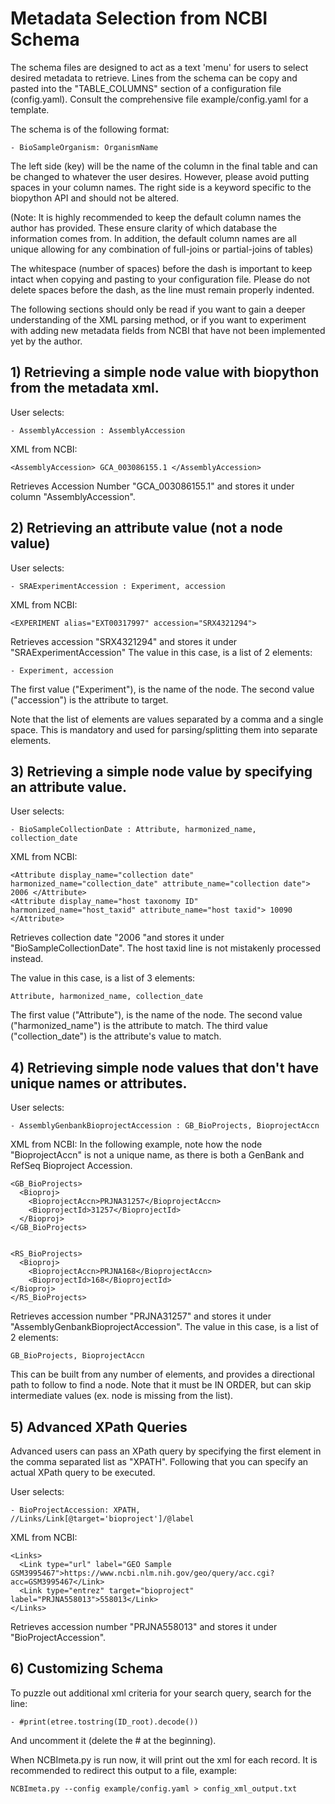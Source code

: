 # Metadata Selection from NCBI Schema

The schema files are designed to act as a text 'menu' for users to select desired metadata to retrieve. Lines from the schema can be copy and pasted into the "TABLE_COLUMNS" section of a configuration file (config.yaml). Consult the comprehensive file example/config.yaml for a template.

The schema is of the following format:

    - BioSampleOrganism: OrganismName

The left side (key) will be the name of the column in the final table and can be changed to whatever the user desires. However, please avoid putting spaces in your column names.  The right side is a keyword specific to the biopython API and should not be altered.

(Note: It is highly recommended to keep the default column names the author has provided. These ensure clarity of which database the information comes from. In addition, the default column names are all unique allowing for any combination of full-joins or partial-joins of tables)

The whitespace (number of spaces) before the dash is important to keep intact when copying and pasting to your configuration file. Please do not delete spaces before the dash, as the line must remain properly indented.

The following sections should only be read if you want to gain a deeper understanding of the XML parsing method, or if you want to experiment with adding new metadata fields from NCBI that have not been implemented yet by the author.

## 1) Retrieving a simple node value with biopython from the metadata xml.

User selects:

    - AssemblyAccession : AssemblyAccession

XML from NCBI:

    <AssemblyAccession> GCA_003086155.1 </AssemblyAccession>

Retrieves Accession Number "GCA_003086155.1" and stores it under column "AssemblyAccession".


## 2) Retrieving an attribute value (not a node value)

User selects:

    - SRAExperimentAccession : Experiment, accession

XML from NCBI:

    <EXPERIMENT alias="EXT00317997" accession="SRX4321294">

Retrieves accession "SRX4321294" and stores it under "SRAExperimentAccession"
The value in this case, is a list of 2 elements:

    - Experiment, accession

The first value ("Experiment"), is the name of the node.
The second value ("accession") is the attribute to target.

Note that the list of elements are values separated by a comma and a single space.
This is mandatory and used for parsing/splitting them into separate elements.

## 3) Retrieving a simple node value by specifying an attribute value.

User selects:

    - BioSampleCollectionDate : Attribute, harmonized_name, collection_date

XML from NCBI:


    <Attribute display_name="collection date" harmonized_name="collection_date" attribute_name="collection date"> 2006 </Attribute>
    <Attribute display_name="host taxonomy ID" harmonized_name="host_taxid" attribute_name="host taxid"> 10090 </Attribute>

Retrieves collection date "2006 "and stores it under "BioSampleCollectionDate".
The host taxid line is not mistakenly processed instead.

The value in this case, is a list of 3 elements:

    Attribute, harmonized_name, collection_date

The first value ("Attribute"), is the name of the node.
The second value ("harmonized_name") is the attribute to match.
The third value ("collection_date") is the attribute's value to match.

## 4) Retrieving simple node values that don't have unique names or attributes.

User selects:

    - AssemblyGenbankBioprojectAccession : GB_BioProjects, BioprojectAccn

XML from NCBI:
In the following example, note how the node "BioprojectAccn" is not a unique name, as there is both a GenBank and RefSeq Bioproject Accession.

    <GB_BioProjects>
      <Bioproj>
        <BioprojectAccn>PRJNA31257</BioprojectAccn>
        <BioprojectId>31257</BioprojectId>
      </Bioproj>
    </GB_BioProjects>


    <RS_BioProjects>
      <Bioproj>
        <BioprojectAccn>PRJNA168</BioprojectAccn>
        <BioprojectId>168</BioprojectId>
    </Bioproj>
    </RS_BioProjects>

Retrieves accession number "PRJNA31257" and stores it under "AssemblyGenbankBioprojectAccession".
The value in this case, is a list of 2 elements:

    GB_BioProjects, BioprojectAccn

This can be built from any number of elements, and provides a directional path to follow to find a node.
Note that it must be IN ORDER, but can skip intermediate values (ex. node <Bioproj> is missing from the list).

## 5) Advanced XPath Queries

Advanced users can pass an XPath query by specifying the first element in the comma separated list as "XPATH". Following that you can specify an actual XPath query to be executed.

User selects:

    - BioProjectAccession: XPATH, //Links/Link[@target='bioproject']/@label

XML from NCBI:

    <Links>
      <Link type="url" label="GEO Sample GSM3995467">https://www.ncbi.nlm.nih.gov/geo/query/acc.cgi?acc=GSM3995467</Link>
      <Link type="entrez" target="bioproject" label="PRJNA558013">558013</Link>
    </Links>

Retrieves accession number "PRJNA558013" and stores it under "BioProjectAccession".

## 6) Customizing Schema

To puzzle out additional xml criteria for your search query, search for the line:

    - #print(etree.tostring(ID_root).decode())

And uncomment it (delete the \#  at the beginning).

When NCBImeta.py is run now, it will print out the xml for each record. It is recommended to redirect this output to a file, example:
```
NCBImeta.py --config example/config.yaml > config_xml_output.txt
```
